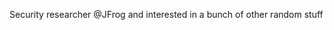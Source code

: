 Security researcher @JFrog and interested in a bunch of other random stuff

<!---
yoyosarefun123/yoyosarefun123 is a ✨ special ✨ repository because its `README.md` (this file) appears on your GitHub profile.
You can click the Preview link to take a look at your changes.
--->
